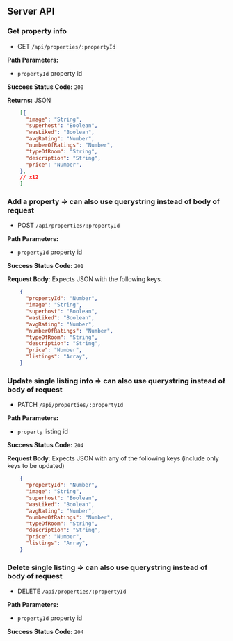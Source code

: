 ## Server API


<!-- currently database does not reference any propertyId but will probably have to modify -->
### Get property info
  * GET `/api/properties/:propertyId`

**Path Parameters:**
  * `propertyId` property id

**Success Status Code:** `200`

**Returns:** JSON

```json
    [{
      "image": "String",
      "superhost": "Boolean",
      "wasLiked": "Boolean",
      "avgRating": "Number",
      "numberOfRatings": "Number",
      "typeOfRoom": "String",
      "description": "String",
      "price": "Number",
    },
    // x12
    ]
```

### Add a property => can also use querystring instead of body of request
  * POST `/api/properties/:propertyId`

**Path Parameters:**
  * `propertyId` property id

**Success Status Code:** `201`

**Request Body**: Expects JSON with the following keys.

```json
    {
      "propertyId": "Number",
      "image": "String",
      "superhost": "Boolean",
      "wasLiked": "Boolean",
      "avgRating": "Number",
      "numberOfRatings": "Number",
      "typeOfRoom": "String",
      "description": "String",
      "price": "Number",
      "listings": "Array",
    }
```


### Update single listing info => can also use querystring instead of body of request
  * PATCH `/api/properties/:propertyId`

**Path Parameters:**
  * `property` listing id

**Success Status Code:** `204`

**Request Body**: Expects JSON with any of the following keys (include only keys to be updated)

```json
    {
      "propertyId": "Number",
      "image": "String",
      "superhost": "Boolean",
      "wasLiked": "Boolean",
      "avgRating": "Number",
      "numberOfRatings": "Number",
      "typeOfRoom": "String",
      "description": "String",
      "price": "Number",
      "listings": "Array",
    }
```

### Delete single listing => can also use querystring instead of body of request
  * DELETE `/api/properties/:propertyId`

**Path Parameters:**
  * `propertyId` property id

**Success Status Code:** `204`
